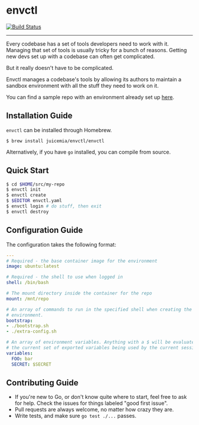 # envctl

[![Build Status](https://travis-ci.org/UltimateSoftware/envctl.svg?branch=master)](https://travis-ci.org/UltimateSoftware/envctl)

-----

Every codebase has a set of tools developers need to work with it. Managing that
set of tools is usually tricky for a bunch of reasons. Getting new devs set up with a
codebase can often get complicated.

But it really doesn't have to be complicated.

Envctl manages a codebase's tools by allowing its authors to maintain a sandbox
environment with all the stuff they need to work on it.

You can find a sample repo with an environment already set up [here](https://github.com/juicemia/envctl-sample).

## Installation Guide

`envctl` can be installed through Homebrew.

```
$ brew install juicemia/envctl/envctl
```

Alternatively, if you have `go` installed, you can compile from source.

## Quick Start

```bash
$ cd $HOME/src/my-repo
$ envctl init
$ envctl create
$ $EDITOR envctl.yaml
$ envctl login # do stuff, then exit
$ envctl destroy
```

## Configuration Guide

The configuration takes the following format:
```yaml
---
# Required - the base container image for the environment
image: ubuntu:latest

# Required - the shell to use when logged in
shell: /bin/bash

# The mount directory inside the container for the repo
mount: /mnt/repo

# An array of commands to run in the specified shell when creating the
# environment.
bootstrap:
- ./bootstrap.sh
- ./extra-config.sh

# An array of environment variables. Anything with a $ will be evaluated against
# the current set of exported variables being used by the current session.
variables:
  FOO: bar
  SECRET: $SECRET
```

## Contributing Guide

- If you're new to Go, or don't know quite where to start, feel free to ask for
help. Check the issues for things labeled "good first issue".
- Pull requests are always welcome, no matter how crazy they are.
- Write tests, and make sure `go test ./...` passes.
